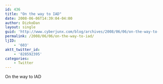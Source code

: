 ```yaml
---
id: 436
title: "On the way to IAD"
date: 2008-06-06T14:39:04-04:00
author: DizkoDan
layout: single
guid: 'http://www.cyberjunx.com/blog/archives/2008/06/06/on-the-way-to-iad/'
permalink: /2008/06/06/on-the-way-to-iad/
ljID:
    - '603'
aktt_twitter_id:
    - '828592395'
categories:
    - Twitter
---
```


On the way to IAD